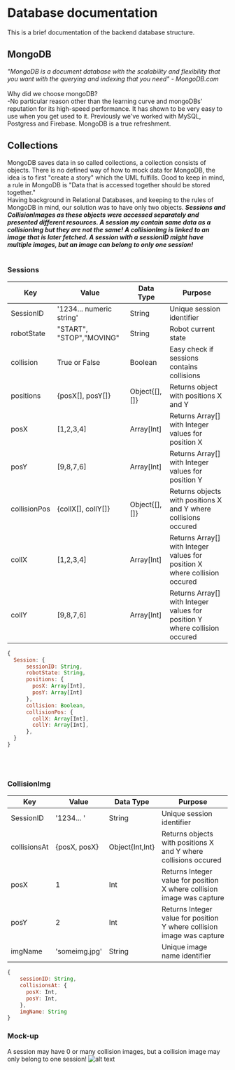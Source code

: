 # Database documentation

This is a brief documentation of the backend database structure.
## MongoDB 
*"MongoDB is a document database with the scalability and flexibility that you want with the querying and indexing that you need" - MongoDB.com* <br> <br>
Why did we choose mongoDB? <br>
-No particular reason other than the learning curve and mongoDBs' reputation for its high-speed performance. It has shown to be very easy to use when you get used to it. Previously we've worked with MySQL, Postgress and Firebase. MongoDB is a true refreshment.

## Collections 
MongoDB saves data in so called collections, a collection consists of objects.
 There is no defined way of how to mock data for MongoDB, the idea is to first "create a story" which the UML fulfills. Good to keep in mind, a rule in MongoDB is "Data that is accessed together should be stored together."  <br>
 Having background in Relational Databases, and keeping to the rules of MongoDB in mind, our solution was to have only two objects. ***Sessions and CollisionImages as these objects were accessed separately and presented different resources. A session my contain same data as a collisionImg but they are not the same! A collisionImg is linked to an image that is later fetched. A session with a sessionID might have multiple images, but an image can belong to only one session!***
<br><br>

### Sessions
| Key          | Value                    | Data Type     | Purpose                                                                    |
| ------------ | ------------------------ | ------------- | -------------------------------------------------------------------------- |
| SessionID    | '1234... numeric string' | String        | Unique session identifier                                                  |
| robotState   | "START", "STOP","MOVING" | String        | Robot current state                                                        |
| collision    | True or False            | Boolean       | Easy check if sessions contains collisions                                 |
| positions    | {posX[], posY[]}         | Object{[],[]} | Returns object with positions X and Y                                      |
| posX         | [1,2,3,4]                | Array[Int]    | Returns Array[] with Integer values for position X                         |
| posY         | [9,8,7,6]                | Array[Int]    | Returns Array[] with Integer values for position Y                         |
| collisionPos | {collX[], collY[]}       | Object{[],[]} | Returns objects with positions X and Y where collisions occured            |
| collX        | [1,2,3,4]                | Array[Int]    | Returns Array[] with Integer values for position X where collision occured |
| collY        | [9,8,7,6]                | Array[Int]    | Returns Array[] with Integer values for position Y where collision occured |
  ```js
  {
    Session: {
        sessionID: String,
        robotState: String,
        positions: {
          posX: Array[Int],
          posY: Array[Int]
        },
        collision: Boolean,
        collisionPos: {
          collX: Array[Int],
          collY: Array[Int],
        },
    }
  }
  ```

<br><br>

### CollisionImg
| Key          | Value         | Data Type       | Purpose                                                                |
| ------------ | ------------- | --------------- | ---------------------------------------------------------------------- |
| SessionID    | '1234... '    | String          | Unique session identifier                                              |
| collisionsAt | {posX, posX}  | Object{Int,Int} | Returns objects with positions X and Y where collisions occured        |
| posX         | 1             | Int             | Returns Integer value for position X where collision image was capture |
| posY         | 2             | Int             | Returns Integer value for position Y where collision image was capture |
| imgName      | 'someimg.jpg' | String          | Unique image name identifier                                           |
```js
{
    sessionID: String,
    collisionsAt: {
      posX: Int,
      posY: Int,
    },
    imgName: String
}  
```

### Mock-up 
A session may have 0 or many collision images, but a collision image may only belong to one session!
![alt text](https://github.com/IMS-Team6/IMS_SBackend/blob/main/Wiki/media/Database%20UML.png)

